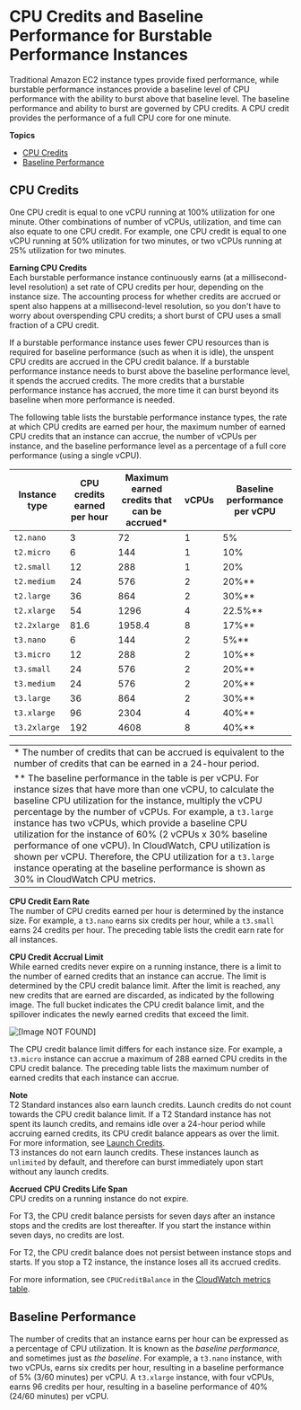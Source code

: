 # CPU Credits and Baseline Performance for Burstable Performance Instances<a name="burstable-credits-baseline-concepts"></a>

Traditional Amazon EC2 instance types provide fixed performance, while burstable performance instances provide a baseline level of CPU performance with the ability to burst above that baseline level\. The baseline performance and ability to burst are governed by CPU credits\. A CPU credit provides the performance of a full CPU core for one minute\.

**Topics**
+ [CPU Credits](#cpu-credits)
+ [Baseline Performance](#baseline_performance)

## CPU Credits<a name="cpu-credits"></a>

One CPU credit is equal to one vCPU running at 100% utilization for one minute\. Other combinations of number of vCPUs, utilization, and time can also equate to one CPU credit\. For example, one CPU credit is equal to one vCPU running at 50% utilization for two minutes, or two vCPUs running at 25% utilization for two minutes\.

**Earning CPU Credits**  
Each burstable performance instance continuously earns \(at a millisecond\-level resolution\) a set rate of CPU credits per hour, depending on the instance size\. The accounting process for whether credits are accrued or spent also happens at a millisecond\-level resolution, so you don't have to worry about overspending CPU credits; a short burst of CPU uses a small fraction of a CPU credit\.

If a burstable performance instance uses fewer CPU resources than is required for baseline performance \(such as when it is idle\), the unspent CPU credits are accrued in the CPU credit balance\. If a burstable performance instance needs to burst above the baseline performance level, it spends the accrued credits\. The more credits that a burstable performance instance has accrued, the more time it can burst beyond its baseline when more performance is needed\.

The following table lists the burstable performance instance types, the rate at which CPU credits are earned per hour, the maximum number of earned CPU credits that an instance can accrue, the number of vCPUs per instance, and the baseline performance level as a percentage of a full core performance \(using a single vCPU\)\.


|  Instance type  |  CPU credits earned per hour  |  Maximum earned credits that can be accrued\*  |  vCPUs  |  Baseline performance per vCPU  | 
| --- | --- | --- | --- | --- | 
|  `t2.nano`  |  3  |  72  |  1  |  5%  | 
|  `t2.micro`  |  6  |  144  |  1  |  10%  | 
|  `t2.small`  |  12  |  288  |  1  |  20%  | 
|  `t2.medium`  |  24  |  576  |  2  |  20%\*\*  | 
|  `t2.large`  |  36  |  864  |  2  |  30%\*\*  | 
|  `t2.xlarge`  |  54  |  1296  |  4  |  22\.5%\*\*  | 
|  `t2.2xlarge`  |  81\.6  |  1958\.4  |  8  |  17%\*\*  | 
|  `t3.nano`  |  6  |  144  |  2  |  5%\*\*  | 
|  `t3.micro`  |  12  |  288  |  2  |  10%\*\*  | 
|  `t3.small`  |  24  |  576  |  2  |  20%\*\*  | 
|  `t3.medium`  |  24  |  576  |  2  |  20%\*\*  | 
|  `t3.large`  |  36  |  864  |  2  |  30%\*\*  | 
|  `t3.xlarge`  |  96  |  2304  |  4  |  40%\*\*  | 
|  `t3.2xlarge`  |  192  |  4608  |  8  |  40%\*\*  | 


|  | 
| --- |
|  \* The number of credits that can be accrued is equivalent to the number of credits that can be earned in a 24\-hour period\.  | 
|  \*\* The baseline performance in the table is per vCPU\. For instance sizes that have more than one vCPU, to calculate the baseline CPU utilization for the instance, multiply the vCPU percentage by the number of vCPUs\. For example, a `t3.large` instance has two vCPUs, which provide a baseline CPU utilization for the instance of 60% \(2 vCPUs x 30% baseline performance of one vCPU\)\. In CloudWatch, CPU utilization is shown per vCPU\. Therefore, the CPU utilization for a `t3.large` instance operating at the baseline performance is shown as 30% in CloudWatch CPU metrics\.  | 

**CPU Credit Earn Rate**  
The number of CPU credits earned per hour is determined by the instance size\. For example, a `t3.nano` earns six credits per hour, while a `t3.small` earns 24 credits per hour\. The preceding table lists the credit earn rate for all instances\.

**CPU Credit Accrual Limit**  
While earned credits never expire on a running instance, there is a limit to the number of earned credits that an instance can accrue\. The limit is determined by the CPU credit balance limit\. After the limit is reached, any new credits that are earned are discarded, as indicated by the following image\. The full bucket indicates the CPU credit balance limit, and the spillover indicates the newly earned credits that exceed the limit\.

![\[Image NOT FOUND\]](http://docs.aws.amazon.com/AWSEC2/latest/UserGuide/images/t2-t3-bucket.png)

The CPU credit balance limit differs for each instance size\. For example, a `t3.micro` instance can accrue a maximum of 288 earned CPU credits in the CPU credit balance\. The preceding table lists the maximum number of earned credits that each instance can accrue\.

**Note**  
T2 Standard instances also earn launch credits\. Launch credits do not count towards the CPU credit balance limit\. If a T2 Standard instance has not spent its launch credits, and remains idle over a 24\-hour period while accruing earned credits, its CPU credit balance appears as over the limit\. For more information, see [Launch Credits](burstable-performance-instances-standard-mode.md#launch-credits)\.   
T3 instances do not earn launch credits\. These instances launch as `unlimited` by default, and therefore can burst immediately upon start without any launch credits\.

**Accrued CPU Credits Life Span**  
CPU credits on a running instance do not expire\.

For T3, the CPU credit balance persists for seven days after an instance stops and the credits are lost thereafter\. If you start the instance within seven days, no credits are lost\.

For T2, the CPU credit balance does not persist between instance stops and starts\. If you stop a T2 instance, the instance loses all its accrued credits\.

For more information, see `CPUCreditBalance` in the [CloudWatch metrics table](burstable-performance-instances-monitoring-cpu-credits.md#burstable-performance-instances-CW-metrics-table)\.

## Baseline Performance<a name="baseline_performance"></a>

The number of credits that an instance earns per hour can be expressed as a percentage of CPU utilization\. It is known as the *baseline performance*, and sometimes just as *the baseline*\. For example, a `t3.nano` instance, with two vCPUs, earns six credits per hour, resulting in a baseline performance of 5% \(3/60 minutes\) per vCPU\. A `t3.xlarge` instance, with four vCPUs, earns 96 credits per hour, resulting in a baseline performance of 40% \(24/60 minutes\) per vCPU\.